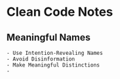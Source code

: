 # Clean Code Notes

## Meaningful Names
    - Use Intention-Revealing Names
    - Avoid Disinformation
    - Make Meaningful Distinctions
    -